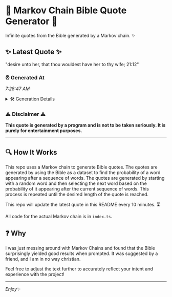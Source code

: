 # 📖 Markov Chain Bible Quote Generator 📖

Infinite quotes from the Bible generated by a Markov chain. ✨

## ✨ Latest Quote ✨
"desire unto her, that thou wouldest have her to thy wife; 21:12"

### ⏰ Generated At
*7:28:47 AM*

<details>
    <summary>🛠️ Generation Details</summary>
    <p>
        <strong>🌱 Seed:</strong> desire<br>
        <strong>🔄 Iterations:</strong> 11<br>
        <strong>📜 Context History:</strong><br>[ desire ]: unto<br>[ desire, unto ]: her,<br>[ desire, unto, her, ]: that<br>[ desire, unto, her,, that ]: thou<br>[ desire, unto, her,, that, thou ]: wouldest<br>[ desire, unto, her,, that, thou, wouldest ]: have<br>[ unto, her,, that, thou, wouldest, have ]: her<br>[ her,, that, thou, wouldest, have, her ]: to<br>[ that, thou, wouldest, have, her, to ]: thy<br>[ thou, wouldest, have, her, to, thy ]: wife;<br>[ wouldest, have, her, to, thy, wife; ]: 21:12<br>
    </p>
</details>

### ⚠️ Disclaimer ⚠️
**This quote is generated by a program and is not to be taken seriously. It is purely for entertainment purposes.**

---

## 🔍 How It Works

This repo uses a Markov chain to generate Bible quotes. The quotes are generated by using the Bible as a dataset to find the probability of a word appearing after a sequence of words. The quotes are generated by starting with a random word and then selecting the next word based on the probability of it appearing after the current sequence of words. This process is repeated until the desired length of the quote is reached.

This repo will update the latest quote in this README every 10 minutes. ⏳

All code for the actual Markov chain is in `index.ts`.

## ❓ Why

I was just messing around with Markov Chains and found that the Bible surprisingly yielded good results when prompted. 
It was suggested by a friend, and I am in no way christian.

Feel free to adjust the text further to accurately reflect your intent and experience with the project!

---

*Enjoy*✨
